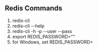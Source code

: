 ## Redis Commands
1. redis-cli
2. redis-cli --help
3. redis-cli -h -p --user --pass
4. export REDIS_PASSWORD=""
5. for Windows, set REDIS_PASSWORD=

